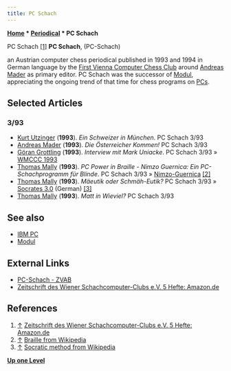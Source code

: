 ```yaml
---
title: PC Schach
---
```

**[Home](Home "Home") \* [Periodical](Periodical "Periodical") \* PC Schach**



 [](File:PC-Schach.jpg) PC Schach <a id="cite-note-1" href="#cite-ref-1">[1]</a> 
**PC Schach**, (PC-Schach)  

an Austrian computer chess periodical published in 1993 and 1994 in German language by the [First Vienna Computer Chess Club](index.php?title=First_Vienna_Computer_Chess_Club&action=edit&redlink=1 "First Vienna Computer Chess Club (page does not exist)") around [Andreas Mader](Andreas_Mader "Andreas Mader") as primary editor. PC Schach was the successor of [Modul](Modul "Modul"), appreciating the ongoing trend of that time for chess programs on [PCs](IBM_PC "IBM PC"). 



## Selected Articles


### 3/93


* [Kurt Utzinger](Kurt_Utzinger "Kurt Utzinger") (**1993**). *Ein Schweizer in München*. PC Schach 3/93
* [Andreas Mader](Andreas_Mader "Andreas Mader") (**1993**). *Die Österreicher Kommen!* PC Schach 3/93
* [Göran Grottling](G%C3%B6ran_Grottling "Göran Grottling") (**1993**). *Interview mit Mark Uniacke*. PC Schach 3/93 » [WMCCC 1993](WMCCC_1993 "WMCCC 1993")
* [Thomas Mally](Thomas_Mally "Thomas Mally") (**1993**). *PC Power in Braille - Nimzo Guernica: Ein PC-Schachprogramm für Blinde*. PC Schach 3/93 » [Nimzo-Guernica](Nimzo "Nimzo") <a id="cite-note-2" href="#cite-ref-2">[2]</a>
* [Thomas Mally](Thomas_Mally "Thomas Mally") (**1993**). *Mäeutik oder Schmäh-Eutik?* PC Schach 3/93 » [Socrates 3.0](Socrates "Socrates") (German) <a id="cite-note-3" href="#cite-ref-3">[3]</a>
* [Thomas Mally](Thomas_Mally "Thomas Mally") (**1993**). *Matt in Wieviel?* PC Schach 3/93


## See also


* [IBM PC](IBM_PC "IBM PC")
* [Modul](Modul "Modul")


## External Links


* [PC-Schach - ZVAB](https://www.zvab.com/servlet/SearchResults?an=PC-Schach&cm_sp=det-_-bdp-_-author)
* [Zeitschrift des Wiener Schachcomputer-Clubs e.V. 5 Hefte: Amazon.de](https://www.amazon.de/Zeitschrift-Wiener-Schachcomputer-Clubs-e-V-Hefte/dp/B005E45R0A)


## References


1. <a id="cite-ref-1" href="#cite-note-1">↑</a> [Zeitschrift des Wiener Schachcomputer-Clubs e.V. 5 Hefte: Amazon.de](https://www.amazon.de/Zeitschrift-Wiener-Schachcomputer-Clubs-e-V-Hefte/dp/B005E45R0A)
2. <a id="cite-ref-2" href="#cite-note-2">↑</a> [Braille from Wikipedia](https://en.wikipedia.org/wiki/Braille)
3. <a id="cite-ref-3" href="#cite-note-3">↑</a> [Socratic method from Wikipedia](https://en.wikipedia.org/wiki/Socratic_method)

**[Up one Level](Periodical "Periodical")**







 

